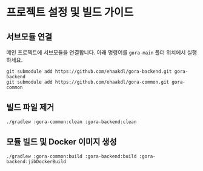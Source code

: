 # 프로젝트 설정 및 빌드 가이드

## 서브모듈 연결

메인 프로젝트에 서브모듈을 연결합니다. 아래 명령어를 `gora-main` 폴더 위치에서 실행하세요.

```
git submodule add https://github.com/ehaakdl/gora-backend.git gora-backend
git submodule add https://github.com/ehaakdl/gora-common.git gora-common
```


## 빌드 파일 제거
```./gradlew :gora-common:clean :gora-backend:clean```

## 모듈 빌드 및 Docker 이미지 생성
```./gradlew :gora-common:build :gora-backend:build :gora-backend:jibDockerBuild```
